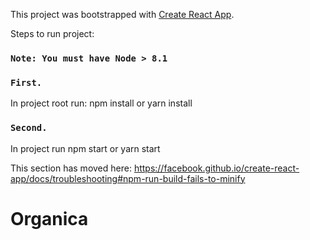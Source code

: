 This project was bootstrapped with [Create React App](https://github.com/facebook/create-react-app).

Steps to run project:
### `Note: You must have Node > 8.1`


### `First.`
In project root run: npm install or yarn install

### `Second.`
In project run npm start or yarn start



This section has moved here: https://facebook.github.io/create-react-app/docs/troubleshooting#npm-run-build-fails-to-minify
# Organica
